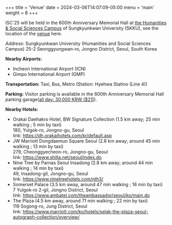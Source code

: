 +++
title = 'Venue'
date = 2024-03-06T14:07:09-05:00
menu = 'main'
weight = 8
+++

ISC'25 will be held in the 600th Anniversary Memorial Hall at [the Humanities & Social Sciences Campus](https://hall.skku.edu/Hall/LectureRoom_2021.jsp) of Sungkyunkwan University (SKKU), see the location of the [venue](https://maps.app.goo.gl/5AMNxR1g75gxu5HS6) here.

_Address_: Sungkyunkwan University (Humanities and Social Sciences Campus) 25-2 Seonggyungwan-ro, Jongno District, Seoul, South Korea

**Nearby Airports:**

-   Incheon International Airport (ICN)
-   Gimpo International Airport (GMP)

**Transportation:** Taxi, Bus, Metro (Station: Hyehwa Statino (Line 4))

**Parking:** Visitor parking is available in the 600th Anniversary Memorial Hall parking garage([all day: 30,000 KRW ($21)](https://www.skku.edu/eng/About/campusinfo/parking.do)).

**Nearby Hotels:**

-   Orakai Daehakro Hotel, BW Signature Collection (1.5 km away; 25 min walking ; 5 min by taxi)\
    180, Yulgok-ro, Jongno-gu, Seoul\
    link: https://dh.orakaihotels.com/kr/default.asp
-   JW Marriott Dongdaemun Square Seoul (2.8 km away; around 45 min walking ; 13 min by taxi)\
    279, Cheonggyecheon-ro, Jongno-gu, Seoul\
    link: https://www.shilla.net/seoul/index.do
-   Nine Tree by Parnas Seoul Insadong (2.8 km away; around 44 min walking ; 14 min by taxi)\
    49, Insadong-gil, Jongno-gu, Seoul\
    link: https://www.ninetreehotels.com/nth3/
-   Somerset Palace (3.5 km away, around 47 min walking ; 16 min by taxi)\
    7 Yulgok-ro 2-gil, Jongno District, Seoul\
    link: https://www.ambatel.com/theambassador/seoul/ko/main.do
-   The Plaza (4.5 km away, around 71 min walking ; 22 min by taxi)\
    119 Sogong-ro, Jung District, Seoul\
    link: https://www.marriott.com/ko/hotels/selak-the-plaza-seoul-autograph-collection/overview/
